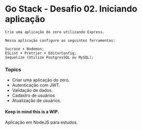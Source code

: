 # Go Stack - Desafio 02. Iniciando aplicação

```
Crie uma aplicação do zero utilizando Express.

Nessa aplicação configure as seguintes ferramentas:

Sucrase + Nodemon;
ESLint + Prettier + EditorConfig;
Sequelize (Utilize PostgresSQL ou MySQL);

```

### Topics

* Criar uma aplicação do zero.
* Autenticação com JWT.
* Validação de dados.
* Cadastro de usuários
* Atualização de usuários.


#### Keep in mind this is a WIP.

Aplicação em NodeJS para estudos.
